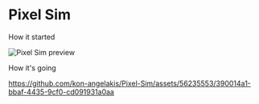 # Pixel Sim

How it started

![Pixel Sim preview](https://github.com/kon-angelakis/Pixel-Sim/assets/56235553/a67c1486-63f4-459e-a119-aa6df88da2ec)


How it's going

https://github.com/kon-angelakis/Pixel-Sim/assets/56235553/390014a1-bbaf-4435-9cf0-cd091931a0aa


